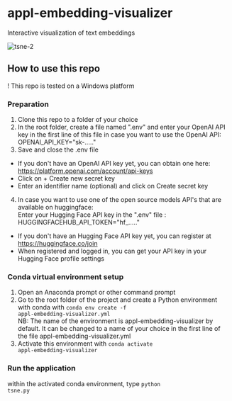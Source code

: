 # appl-embedding-visualizer
Interactive visualization of text embeddings

![tsne-2](https://github.com/pbl-nl/appl-embedding-visualizer/assets/7226328/bd0bef83-692c-43e1-a5a1-7117894b85ff)

## How to use this repo
! This repo is tested on a Windows platform

### Preparation
1. Clone this repo to a folder of your choice
2. In the root folder, create a file named ".env" and enter your OpenAI API key in the first line of this file in case you want to use the OpenAI API:<br>
OPENAI_API_KEY="sk-....."<br>
3. Save and close the .env file<br>
* If you don't have an OpenAI API key yet, you can obtain one here: https://platform.openai.com/account/api-keys
* Click on + Create new secret key
* Enter an identifier name (optional) and click on Create secret key
4. In case you want to use one of the open source models API's that are available on huggingface:<br>
Enter your Hugging Face API key in the ".env" file :<br>
HUGGINGFACEHUB_API_TOKEN="hf_....."<br>
* If you don't have an Hugging Face API key yet, you can register at https://huggingface.co/join
* When registered and logged in, you can get your API key in your Hugging Face profile settings
  
### Conda virtual environment setup
1. Open an Anaconda prompt or other command prompt
2. Go to the root folder of the project and create a Python environment with conda with <code>conda env create -f appl-embedding-visualizer.yml</code><br>
NB: The name of the environment is appl-embedding-visualizer by default. It can be changed to a name of your choice in the first line of the file appl-embedding-visualizer.yml
3. Activate this environment with <code>conda activate appl-embedding-visualizer</code>

### Run the application
within the activated conda environment, type <code>python tsne.py</code>
